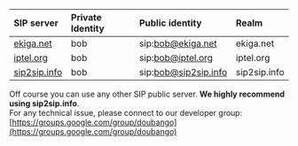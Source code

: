 | **SIP server** | **Private Identity** | **Public identity** | **Realm** |
|:---------------|:---------------------|:--------------------|:----------|
| [ekiga.net](https://www.ekiga.net/index.php?page=register) | bob | sip:bob@ekiga.net | ekiga.net |
| [iptel.org](https://serweb.iptel.org/user/reg) | bob | sip:bob@iptel.org | iptel.org |
| [sip2sip.info](https://mdns.sipthor.net/register_sip_account.phtml) | bob | sip:bob@sip2sip.info | sip2sip.info|

Off course you can use any other SIP public server. **We highly recommend using sip2sip.info**.<br />
For any technical issue, please connect to our developer group: [https://groups.google.com/group/doubango](https://groups.google.com/group/doubango)